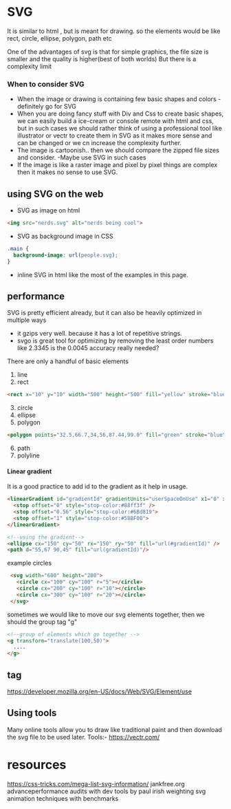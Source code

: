 # SVG

It is similar to html , but is meant for drawing. so the elements would be like
rect, circle, ellipse, polygon, path etc

One of the advantages of svg is that for simple graphics, the file size is smaller and the quality is higher(best of both worlds)
But there is a complexity limit

### When to consider SVG
* When the image or drawing is containing few basic shapes and colors - definitely go for SVG
* When you are doing fancy stuff with Div and Css to create basic shapes, we can easily build a ice-cream or console remote with html and css, but in such cases we should rather think of using a professional tool like illustrator or vectr to create them in SVG as it makes more sense and can be changed or we cn increase the complexity further.
* The image is cartoonish.. then we should compare the zipped file sizes and consider. -Maybe use SVG in such cases
* If the image is like a raster image and pixel by pixel things are complex then it makes no sense to use SVG.

## using SVG on the web
* SVG as image on html
```html
<img src="nerds.svg" alt="nerds being cool">
```

* SVG as background image in CSS
```CSS
.main {
  background-image: url(people.svg);
}
```
* inline SVG in html
like the most of the examples in this page.

## performance
SVG is pretty efficient already, but it can also be heavily optimized in multiple ways
* it gzips very well. because it has a lot of repetitive strings.
* svgo is great tool for optimizing by removing the least order numbers like 2.3345 is the 0.0045 accuracy really needed?


There are only a handful of basic elements
1. line
2. rect

```html
<rect x="10" y="10" width="500" height="500" fill="yellow" stroke="blue" stroke-width="5" />
```
3. circle
4. ellipse
5. polygon
```html
<polygon points="32.5,66.7,34,56,87.44,99.0" fill="green" stroke="blue" stroke-width="5"/>
```
6. path
7. polyline

#### Linear gradient
It is a good practice to add id to the gradient as it help in usage.

```html
<linearGradient id="gradientId" gradientUnits="userSpaceOnUse" x1="0" x2="0" y1="0" y2="100%">
  <stop offset="0" style="stop-color:#88ff3f" />
  <stop offset="0.56" style="stop-color:#6Bd819">
  <stop offset="1" style="stop-color:#58BF00">
</linearGradient>

<!--using the gradient-->
<ellipse cx="150" cy="50" rx="150" ry="50" fill="url(#gradientId)" />
<path d="55,67 90,45" fill="url(gradientId)"/>

```

 example circles

```html
 <svg width="600" height="200">
   <circle cx="100" cy="100" r="5"></circle>
   <circle cx="200" cy="100" r="10"></circle>
   <circle cx="300" cy="100" r="20"></circle>
 </svg>
```

sometimes we would like to move our svg elements together, then we should the group tag "g"

```html
<!--group of elements which go together -->
<g transform="translate(100,50)">
  ....
</g>

```

## <use> tag

https://developer.mozilla.org/en-US/docs/Web/SVG/Element/use

## Using tools
Many online tools allow you to draw like traditional paint and then download the svg file to be used later.
Tools:-
https://vectr.com/

# resources
https://css-tricks.com/mega-list-svg-information/
jankfree.org
advanceperformance audits with dev tools by paul irish
weighting svg animation techniques with benchmarks
